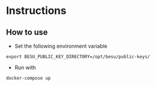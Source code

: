 # Instructions

## How to use

* Set the following environment variable

```shell
export BESU_PUBLIC_KEY_DIRECTORY=/opt/besu/public-keys/
```

* Run with

```shell
docker-compose up
```
